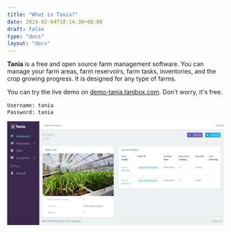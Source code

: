 ```yaml
---
title: "What is Tania?"
date: 2019-02-04T18:14:30+08:00
draft: false
type: "docs"
layout: "docs"
---
```


**Tania** is a free and open source farm management software. You can manage your farm areas, farm reservoirs, farm tasks, inventories, and the crop growing progress. It is designed for any type of farms.

You can try the live demo on [demo-tania.tanibox.com](https://demo-tania.tanibox.com). Don't worry, it's free.

```
Username: tania
Password: tania
```

![Screenshot](/docs/screenshot.PNG)
